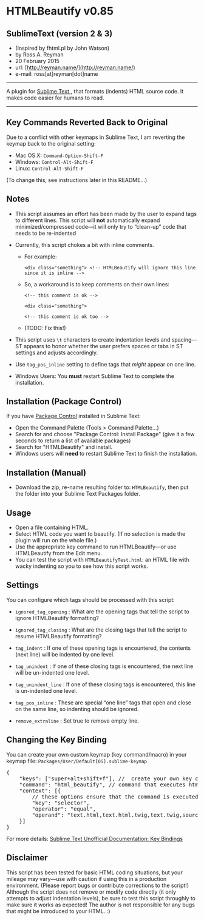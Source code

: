 # HTMLBeautify v0.85
## SublimeText (version 2 & 3)
- (Inspired by fhtml.pl by John Watson)
- by Ross A. Reyman
- 20 February 2015
- url:			[http://reyman.name/](http://reyman.name/)
- e-mail:		ross[at]reyman[dot]name

---

A plugin for [Sublime Text ](http://sublimetext.com/), that formats (indents) HTML source code.
It makes code easier for humans to read.

---

## Key Commands Reverted Back to Original
Due to a conflict with other keymaps in Sublime Text, I am reverting the keymap back to the original setting:

- Mac OS X: `Command-Option-Shift-F`
- Windows: `Control-Alt-Shift-F`
- Linux: `Control-Alt-Shift-F`

(To change this, see instructions later in this README…)

## Notes
- This script assumes an effort has been made by the user to expand tags to different lines. This script will **not**  automatically expand minimized/compressed code—it will only try to “clean-up” code that needs to be re-indented
- Currently, this script chokes a bit with inline comments.
	- For example:

		`<div class="something"> <!-- HTMLBeautify will ignore this line since it is inline -->`
	- So, a workaround is to keep comments on their own lines:

		`<!-- this comment is ok -->`
    
        `<div class="something">`

        `<!-- this comment is ok too -->`
	- (TODO: Fix this!)

- This script uses `\t` characters to create indentation levels and spacing—ST appears to honor whether the user prefers spaces or tabs in ST settings and adjusts accordingly.
- Use `tag_pos_inline` setting to define tags that _might_ appear on one line.
- Windows Users: You **must** restart Sublime Text to complete the installation.

## Installation (Package Control)
If you have [Package Control](http://wbond.net/sublime_packages/package_control/installation) installed in Sublime Text:

- Open the Command Palette (Tools > Command Palette…)
- Search for and choose "Package Control: Install Package" (give it a few seconds to return a list of available packages)
- Search for "HTMLBeautify" and install.
- Windows users will **need** to restart Sublime Text to finish the installation.

## Installation (Manual)
- Download the zip, re-name resulting folder to: `HTMLBeautify`, then put the folder into your Sublime Text Packages folder.

## Usage
- Open a file containing HTML.
- Select HTML code you want to beautify. (If no selection is made the plugin will run on the whole file.)
- Use the appropriate key command to run HTMLBeautify—or use HTMLBeautify from the Edit menu.
- You can test the script with `HTMLBeautifyTest.html`: an HTML file with wacky indenting so you to see how this script works.

## Settings
You can configure which tags should be processed with this script:

- `ignored_tag_opening` : What are the opening tags that tell the script to ignore HTMLBeautify formatting?
- `ignored_tag_closing` : What are the closing tags that tell the script to resume HTMLBeautify formatting?

- `tag_indent` : If one of these opening tags is encountered, the contents (next line) will be indented by one level.
- `tag_unindent` : If one of these closing tags is encountered, the next line will be un-indented one level.
- `tag_unindent_line` : If one of these closing tags is encountered, this line is un-indented one level.

- `tag_pos_inline` : These are special “one line” tags that open and close on the same line, so indenting should be ignored.

- `remove_extraline` : Set true to remove empty line.

## Changing the Key Binding
You can create your own custom keymap (key command/macro) in your keymap file: `Packages/User/Default[OS].sublime-keymap` 

<pre>
{
	"keys": ["super+alt+shift+f"], //  create your own key command combination here!
	"command": "html_beautify", // command that executes html_beautify
	"context": [{
		// these options ensure that the command is executed in the right files/context
		"key": "selector",
		"operator": "equal",
		"operand": "text.html,text.html.twig,text.twig,source.html,source.html.twig,source.twig"
	}]
}
</pre>

For more details:  [Sublime Text Unofficial Documentation: Key Bindings](http://sublime-text-unofficial-documentation.readthedocs.org/en/sublime-text-2/reference/key_bindings.html) 


## Disclaimer
This script has been tested for basic HTML coding situations, but your mileage may vary—use with caution if using this in a production environment. (Please report bugs or contribute corrections to the script!) Although the script does not remove or modify code directly (it only attempts to adjust indentation levels), be sure to test this script throughly to make sure it works as expected! The author is not responsible for any bugs that might be introduced to your HTML. :)

